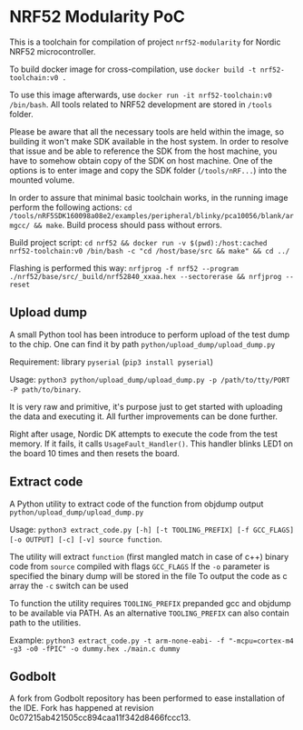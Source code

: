 # NRF52 Modularity PoC

This is a toolchain for compilation of project `nrf52-modularity` for Nordic NRF52 microcontroller.

To build docker image for cross-compilation, use `docker build -t nrf52-toolchain:v0 .`

To use this image afterwards, use `docker run -it nrf52-toolchain:v0 /bin/bash`. All tools related to NRF52 development are stored in `/tools` folder. 

Please be aware that all the necessary tools are held within the image, so building it won't make SDK available in the host system. In order 
to resolve that issue and be able to reference the SDK from the host machine, you have to somehow obtain copy of the SDK on  host machine.
One of the options is to enter image and copy the SDK folder (`/tools/nRF...`) into the mounted volume.

In order to assure that minimal basic toolchain works, in the running image perform the following actions:
`cd /tools/nRF5SDK160098a08e2/examples/peripheral/blinky/pca10056/blank/armgcc/ && make`. Build process should pass without errors.

Build project script: `cd nrf52 && docker run -v $(pwd):/host:cached  nrf52-toolchain:v0 /bin/bash -c "cd /host/base/src && make" && cd ../`

Flashing is performed this way: `nrfjprog -f nrf52 --program ./nrf52/base/src/_build/nrf52840_xxaa.hex --sectorerase && nrfjprog --reset`

## Upload dump

A small Python tool has been introduce to perform upload of the test dump to the chip. One can find it by path `python/upload_dump/upload_dump.py`

Requirement: library `pyserial` (`pip3 install pyserial`)

Usage: `python3 python/upload_dump/upload_dump.py -p /path/to/tty/PORT -P path/to/binary`.

It is very raw and primitive, it's purpose just to get started with uploading the data and executing it. All further improvements can be done further.

Right after usage, Nordic DK attempts to execute the code from the test memory. If it fails, it calls `UsageFault_Handler()`. This handler blinks
LED1 on the board 10 times and then resets the board. 

## Extract code

A Python utility to extract code of the function from objdump output `python/upload_dump/upload_dump.py`

Usage: `python3 extract_code.py [-h] [-t TOOLING_PREFIX] [-f GCC_FLAGS] [-o OUTPUT] [-c] [-v] source function`.

The utility will extract `function` (first mangled match in case of c++) binary code from `source` compiled with flags `GCC_FLAGS`
If the `-o` parameter is specified the binary dump will be stored in the file
To output the code as c array the `-c` switch can be used 

To function the utility requires `TOOLING_PREFIX` prepanded gcc and objdump to be available via PATH.
As an alternative `TOOLING_PREFIX` can also contain path to the utilities.


Example: `python3 extract_code.py -t arm-none-eabi- -f "-mcpu=cortex-m4 -g3 -o0 -fPIC" -o dummy.hex ./main.c dummy`

## Godbolt

A fork from Godbolt repository has been performed to ease installation of the IDE. Fork has happened at revision 0c07215ab421505cc894caa11f342d8466fccc13.
